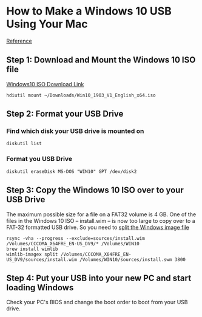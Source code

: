 # How to Make a Windows 10 USB Using Your Mac

[Reference](https://www.freecodecamp.org/news/how-make-a-windows-10-usb-using-your-mac-build-a-bootable-iso-from-your-macs-terminal/)

## Step 1: Download and Mount the Windows 10 ISO file

[Windows10 ISO Download Link](https://www.microsoft.com/en-us/software-download/windows10)

```
hdiutil mount ~/Downloads/Win10_1903_V1_English_x64.iso
```

## Step 2: Format your USB Drive

### Find which disk your USB drive is mounted on

```shell
diskutil list
```

### Format you USB Drive

```shell
diskutil eraseDisk MS-DOS "WIN10" GPT /dev/disk2
```

## Step 3: Copy the Windows 10 ISO over to your USB Drive
The maximum possible size for a file on a FAT32 volume is 4 GB.
One of the files in the Windows 10 ISO – install.wim – is now too large to copy over to a FAT-32 formatted USB drive.
So you need to [split the Windows image file](https://learn.microsoft.com/en-us/windows-hardware/manufacture/desktop/split-a-windows-image--wim--file-to-span-across-multiple-dvds?view=windows-10)

```shell
rsync -vha --progress --exclude=sources/install.wim /Volumes/CCCOMA_X64FRE_EN-US_DV9/* /Volumes/WIN10
brew install wimlib
wimlib-imagex split /Volumes/CCCOMA_X64FRE_EN-US_DV9/sources/install.wim /Volumes/WIN10/sources/install.swm 3800
```

## Step 4: Put your USB into your new PC and start loading Windows

Check your PC's BIOS and change the boot order to boot from your USB drive.

